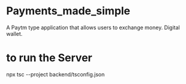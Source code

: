 # Payments_made_simple
A Paytm type application that allows users to exchange money. Digital wallet.


# to run the Server
npx tsc --project backend/tsconfig.json